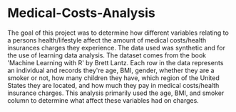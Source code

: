 # Medical-Costs-Analysis

The goal of this project was to determine how different variables relating to a persons health/lifestyle affect the amount of medical costs/health insurances charges they experience. The data used was synthetic and for the use of learning data analysis. The dataset comes from the book 'Machine Learning with R' by Brett Lantz. Each row in the data represents an individual and records they're age, BMI, gender, whether they are a smoker or not, how many children they have, which region of the United States they are located, and how much they pay in medical costs/health insurance charges. This analysis primarily used the age, BMI, and smoker column to determine what affect these variables had on charges. 
